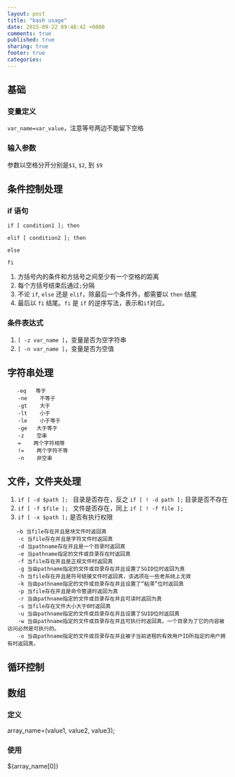 ```yaml
---
layout: post
title: "bash usage"
date: 2015-09-22 09:48:42 +0800
comments: true
published: true
sharing: true
footer: true
categories:
---
```


## 基础

### 变量定义

`var_name=var_value`，注意等号两边不能留下空格

### 输入参数

参数以空格分开分别是`$1`, `$2`, 到 `$9`

## 条件控制处理

### if 语句

```
if [ condition1 ]; then

elif [ condition2 ]; then

else

fi
```

1. 方括号内的条件和方括号之间至少有一个空格的距离
2. 每个方括号结束后通过`;`分隔
3. 不论 `if`, `else` 还是 `elif`，除最后一个条件外，都需要以 `then` 结尾
4. 最后以 `fi` 结尾。`fi` 是 `if` 的逆序写法，表示和`if`对应。

### 条件表达式

1. `[ -z var_name ]`，变量是否为空字符串
2. `[ -n var_name ]`，变量是否为空值

## 字符串处理

```
   -eq   等于
　　-ne    不等于
　　-gt    大于
　　-lt    小于
　　-le    小于等于
　　-ge   大于等于
　　-z    空串
　　=    两个字符相等
　　!=    两个字符不等
　　-n    非空串
```

## 文件，文件夹处理

1. `if [ -d $path ]; ` 目录是否存在，反之 `if [ ! -d path ];` 目录是否不存在
2. `if [ -f $file ]; ` 文件是否存在，同上 `if [ ! -f file ];`
3. `if [ -x $path ];` 是否有执行权限

```
   –b 当file存在并且是块文件时返回真
　　-c 当file存在并且是字符文件时返回真
　　-d 当pathname存在并且是一个目录时返回真
　　-e 当pathname指定的文件或目录存在时返回真
　　-f 当file存在并且是正规文件时返回真
　　-g 当由pathname指定的文件或目录存在并且设置了SGID位时返回为真
　　-h 当file存在并且是符号链接文件时返回真，该选项在一些老系统上无效
　　-k 当由pathname指定的文件或目录存在并且设置了“粘滞”位时返回真
　　-p 当file存在并且是命令管道时返回为真
　　-r 当由pathname指定的文件或目录存在并且可读时返回为真
　　-s 当file存在文件大小大于0时返回真
　　-u 当由pathname指定的文件或目录存在并且设置了SUID位时返回真
　　-w 当由pathname指定的文件或目录存在并且可执行时返回真。一个目录为了它的内容被访问必然是可执行的。
　　-o 当由pathname指定的文件或目录存在并且被子当前进程的有效用户ID所指定的用户拥有时返回真。
```

## 循环控制

## 数组

### 定义

array_name=(value1, value2, value3);

### 使用

${array_name[0]}

